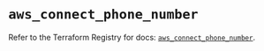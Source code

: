 # `aws_connect_phone_number`

Refer to the Terraform Registry for docs: [`aws_connect_phone_number`](https://registry.terraform.io/providers/hashicorp/aws/5.97.0/docs/resources/connect_phone_number).
